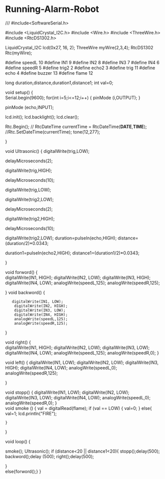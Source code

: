 # Running-Alarm-Robot
///
#include<SoftwareSerial.h>

#include <LiquidCrystal_I2C.h>
#include <Wire.h> 
#include <ThreeWire.h>
#include <RtcDS1302.h>



LiquidCrystal_I2C lcd(0x27, 16, 2);
ThreeWire myWire(2,3,4); 
RtcDS1302<ThreeWire> Rtc(myWire);

#define speedL 10
#define IN1 9
#define IN2 8
#define IN3 7
#define IN4 6
#define speedR 5
#define trig2 2
#define echo2 3
#define trig 11
#define echo 4
#define buzzer 13
#define flame 12

long duration,distance,duration1,distance1;
int val=0;



void setup() 
{  
  Serial.begin(9600);
  for(int i=5;i<=12;i++)
  {
    pinMode (i,OUTPUT);
  }
  
  pinMode (echo,INPUT);
  
  lcd.init();
  lcd.backlight();
  lcd.clear();
 
  Rtc.Begin();
 // RtcDateTime currentTime = RtcDateTime(__DATE__,__TIME__);
  //Rtc.SetDateTime(currentTime);
  tone(12,277);

  

  
}

void Ultrasonic()
{
  digitalWrite(trig,LOW);

  delayMicroseconds(2);
  
  digitalWrite(trig,HIGH);
  
  delayMicroseconds(10);
  
  digitalWrite(trig,LOW);

   digitalWrite(trig2,LOW);

  delayMicroseconds(2);
  
  digitalWrite(trig2,HIGH);
  
  delayMicroseconds(10);
  
  digitalWrite(trig2,LOW);
  duration=pulseIn(echo,HIGH);
  distance=(duration/2)*0.0343;

  duration1=pulseIn(echo2,HIGH);
  distance1=(duration1/2)*0.0343;
  

  
}


void forword()
{          
        digitalWrite(IN1, HIGH);
        digitalWrite(IN2, LOW);
        digitalWrite(IN3, HIGH);
        digitalWrite(IN4, LOW);
        analogWrite(speedL,125);
        analogWrite(speedR,125);                  
       
}
void backword()
{
        
       digitalWrite(IN1, LOW);
        digitalWrite(IN2, HIGH);
        digitalWrite(IN3, LOW);
        digitalWrite(IN4, HIGH);
        analogWrite(speedL,125);
        analogWrite(speedR,125);
}

void right()
{      
        digitalWrite(IN1, HIGH);
        digitalWrite(IN2, LOW);
        digitalWrite(IN3, LOW);
        digitalWrite(IN4, LOW); 
        analogWrite(speedL,125);
        analogWrite(speedR,0);
}
        
void left()
{
        digitalWrite(IN1, LOW);
        digitalWrite(IN2, LOW);
        digitalWrite(IN3, HIGH);
        digitalWrite(IN4, LOW);
        analogWrite(speedL,0);
        analogWrite(speedR,125);
        
}
        
 void stopp()
       {
        digitalWrite(IN1, LOW);
        digitalWrite(IN2, LOW);
        digitalWrite(IN3, LOW);
        digitalWrite(IN4, LOW);
        analogWrite(speedL,0);
        analogWrite(speedR,0);
       }     
 void smoke ()
 {
   val = digitalRead(flame);
  if (val == LOW) {
    val=0;
  }
  else{
    val=1;
    lcd.println("FIRE");

    }
  }
  
void loop()
{
  
  
  smoke();
   Ultrasonic();
if (distance<20 || distance1<20){
  stopp();delay(500);
  backword();delay (500);
  right();delay(500);

}  
else{forword();}
}
